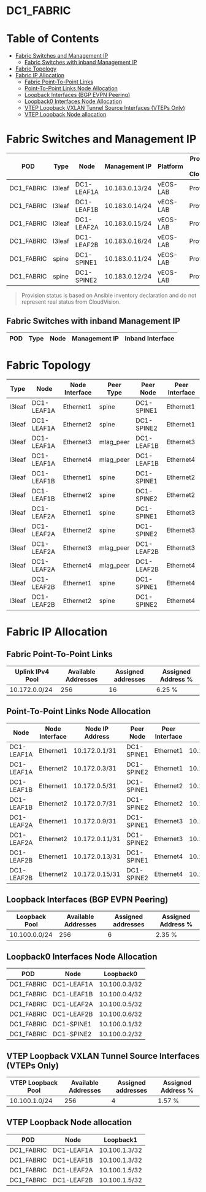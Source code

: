 # DC1_FABRIC

# Table of Contents

- [Fabric Switches and Management IP](#fabric-switches-and-management-ip)
  - [Fabric Switches with inband Management IP](#fabric-switches-with-inband-management-ip)
- [Fabric Topology](#fabric-topology)
- [Fabric IP Allocation](#fabric-ip-allocation)
  - [Fabric Point-To-Point Links](#fabric-point-to-point-links)
  - [Point-To-Point Links Node Allocation](#point-to-point-links-node-allocation)
  - [Loopback Interfaces (BGP EVPN Peering)](#loopback-interfaces-bgp-evpn-peering)
  - [Loopback0 Interfaces Node Allocation](#loopback0-interfaces-node-allocation)
  - [VTEP Loopback VXLAN Tunnel Source Interfaces (VTEPs Only)](#vtep-loopback-vxlan-tunnel-source-interfaces-vteps-only)
  - [VTEP Loopback Node allocation](#vtep-loopback-node-allocation)

# Fabric Switches and Management IP

| POD | Type | Node | Management IP | Platform | Provisioned in CloudVision |
| --- | ---- | ---- | ------------- | -------- | -------------------------- |
| DC1_FABRIC | l3leaf | DC1-LEAF1A | 10.183.0.13/24 | vEOS-LAB | Provisioned |
| DC1_FABRIC | l3leaf | DC1-LEAF1B | 10.183.0.14/24 | vEOS-LAB | Provisioned |
| DC1_FABRIC | l3leaf | DC1-LEAF2A | 10.183.0.15/24 | vEOS-LAB | Provisioned |
| DC1_FABRIC | l3leaf | DC1-LEAF2B | 10.183.0.16/24 | vEOS-LAB | Provisioned |
| DC1_FABRIC | spine | DC1-SPINE1 | 10.183.0.11/24 | vEOS-LAB | Provisioned |
| DC1_FABRIC | spine | DC1-SPINE2 | 10.183.0.12/24 | vEOS-LAB | Provisioned |

> Provision status is based on Ansible inventory declaration and do not represent real status from CloudVision.

## Fabric Switches with inband Management IP
| POD | Type | Node | Management IP | Inband Interface |
| --- | ---- | ---- | ------------- | ---------------- |

# Fabric Topology

| Type | Node | Node Interface | Peer Type | Peer Node | Peer Interface |
| ---- | ---- | -------------- | --------- | ----------| -------------- |
| l3leaf | DC1-LEAF1A | Ethernet1 | spine | DC1-SPINE1 | Ethernet1 |
| l3leaf | DC1-LEAF1A | Ethernet2 | spine | DC1-SPINE2 | Ethernet1 |
| l3leaf | DC1-LEAF1A | Ethernet3 | mlag_peer | DC1-LEAF1B | Ethernet3 |
| l3leaf | DC1-LEAF1A | Ethernet4 | mlag_peer | DC1-LEAF1B | Ethernet4 |
| l3leaf | DC1-LEAF1B | Ethernet1 | spine | DC1-SPINE1 | Ethernet2 |
| l3leaf | DC1-LEAF1B | Ethernet2 | spine | DC1-SPINE2 | Ethernet2 |
| l3leaf | DC1-LEAF2A | Ethernet1 | spine | DC1-SPINE1 | Ethernet3 |
| l3leaf | DC1-LEAF2A | Ethernet2 | spine | DC1-SPINE2 | Ethernet3 |
| l3leaf | DC1-LEAF2A | Ethernet3 | mlag_peer | DC1-LEAF2B | Ethernet3 |
| l3leaf | DC1-LEAF2A | Ethernet4 | mlag_peer | DC1-LEAF2B | Ethernet4 |
| l3leaf | DC1-LEAF2B | Ethernet1 | spine | DC1-SPINE1 | Ethernet4 |
| l3leaf | DC1-LEAF2B | Ethernet2 | spine | DC1-SPINE2 | Ethernet4 |

# Fabric IP Allocation

## Fabric Point-To-Point Links

| Uplink IPv4 Pool | Available Addresses | Assigned addresses | Assigned Address % |
| ---------------- | ------------------- | ------------------ | ------------------ |
| 10.172.0.0/24 | 256 | 16 | 6.25 % |

## Point-To-Point Links Node Allocation

| Node | Node Interface | Node IP Address | Peer Node | Peer Interface | Peer IP Address |
| ---- | -------------- | --------------- | --------- | -------------- | --------------- |
| DC1-LEAF1A | Ethernet1 | 10.172.0.1/31 | DC1-SPINE1 | Ethernet1 | 10.172.0.0/31 |
| DC1-LEAF1A | Ethernet2 | 10.172.0.3/31 | DC1-SPINE2 | Ethernet1 | 10.172.0.2/31 |
| DC1-LEAF1B | Ethernet1 | 10.172.0.5/31 | DC1-SPINE1 | Ethernet2 | 10.172.0.4/31 |
| DC1-LEAF1B | Ethernet2 | 10.172.0.7/31 | DC1-SPINE2 | Ethernet2 | 10.172.0.6/31 |
| DC1-LEAF2A | Ethernet1 | 10.172.0.9/31 | DC1-SPINE1 | Ethernet3 | 10.172.0.8/31 |
| DC1-LEAF2A | Ethernet2 | 10.172.0.11/31 | DC1-SPINE2 | Ethernet3 | 10.172.0.10/31 |
| DC1-LEAF2B | Ethernet1 | 10.172.0.13/31 | DC1-SPINE1 | Ethernet4 | 10.172.0.12/31 |
| DC1-LEAF2B | Ethernet2 | 10.172.0.15/31 | DC1-SPINE2 | Ethernet4 | 10.172.0.14/31 |

## Loopback Interfaces (BGP EVPN Peering)

| Loopback Pool | Available Addresses | Assigned addresses | Assigned Address % |
| ------------- | ------------------- | ------------------ | ------------------ |
| 10.100.0.0/24 | 256 | 6 | 2.35 % |

## Loopback0 Interfaces Node Allocation

| POD | Node | Loopback0 |
| --- | ---- | --------- |
| DC1_FABRIC | DC1-LEAF1A | 10.100.0.3/32 |
| DC1_FABRIC | DC1-LEAF1B | 10.100.0.4/32 |
| DC1_FABRIC | DC1-LEAF2A | 10.100.0.5/32 |
| DC1_FABRIC | DC1-LEAF2B | 10.100.0.6/32 |
| DC1_FABRIC | DC1-SPINE1 | 10.100.0.1/32 |
| DC1_FABRIC | DC1-SPINE2 | 10.100.0.2/32 |

## VTEP Loopback VXLAN Tunnel Source Interfaces (VTEPs Only)

| VTEP Loopback Pool | Available Addresses | Assigned addresses | Assigned Address % |
| --------------------- | ------------------- | ------------------ | ------------------ |
| 10.100.1.0/24 | 256 | 4 | 1.57 % |

## VTEP Loopback Node allocation

| POD | Node | Loopback1 |
| --- | ---- | --------- |
| DC1_FABRIC | DC1-LEAF1A | 10.100.1.3/32 |
| DC1_FABRIC | DC1-LEAF1B | 10.100.1.3/32 |
| DC1_FABRIC | DC1-LEAF2A | 10.100.1.5/32 |
| DC1_FABRIC | DC1-LEAF2B | 10.100.1.5/32 |
